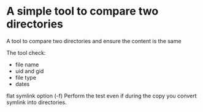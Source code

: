 # A simple tool to compare two directories

A tool to compare two directories and ensure the content is the same

The tool check:
* file name
* uid and gid
* file type
* dates

flat symlink option (-f)
Perform the test even if during the copy you convert symlink into directories.



